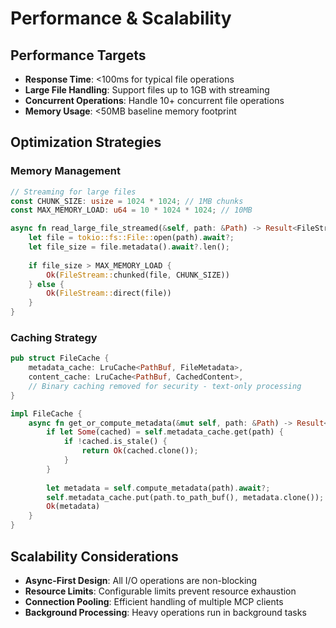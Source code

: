 # Performance & Scalability

## **Performance Targets**
- **Response Time**: <100ms for typical file operations
- **Large File Handling**: Support files up to 1GB with streaming
- **Concurrent Operations**: Handle 10+ concurrent file operations
- **Memory Usage**: <50MB baseline memory footprint

## **Optimization Strategies**

### **Memory Management**
```rust
// Streaming for large files
const CHUNK_SIZE: usize = 1024 * 1024; // 1MB chunks
const MAX_MEMORY_LOAD: u64 = 10 * 1024 * 1024; // 10MB

async fn read_large_file_streamed(&self, path: &Path) -> Result<FileStream, FsError> {
    let file = tokio::fs::File::open(path).await?;
    let file_size = file.metadata().await?.len();
    
    if file_size > MAX_MEMORY_LOAD {
        Ok(FileStream::chunked(file, CHUNK_SIZE))
    } else {
        Ok(FileStream::direct(file))
    }
}
```

### **Caching Strategy**
```rust
pub struct FileCache {
    metadata_cache: LruCache<PathBuf, FileMetadata>,
    content_cache: LruCache<PathBuf, CachedContent>,
    // Binary caching removed for security - text-only processing
}

impl FileCache {
    async fn get_or_compute_metadata(&mut self, path: &Path) -> Result<FileMetadata, FsError> {
        if let Some(cached) = self.metadata_cache.get(path) {
            if !cached.is_stale() {
                return Ok(cached.clone());
            }
        }
        
        let metadata = self.compute_metadata(path).await?;
        self.metadata_cache.put(path.to_path_buf(), metadata.clone());
        Ok(metadata)
    }
}
```

## **Scalability Considerations**
- **Async-First Design**: All I/O operations are non-blocking
- **Resource Limits**: Configurable limits prevent resource exhaustion
- **Connection Pooling**: Efficient handling of multiple MCP clients
- **Background Processing**: Heavy operations run in background tasks
